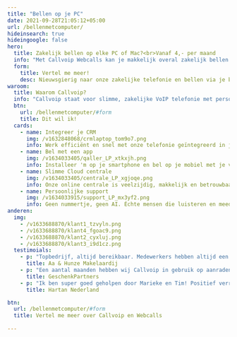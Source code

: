 ```yaml
---
title: "Bellen op je PC"
date: 2021-09-28T21:05:12+05:00
url: /bellenmetcomputer/
hideinsearch: true
hideingoogle: false
hero:
  title: Zakelijk bellen op elke PC of Mac?<br>Vanaf 4,- per maand
  info: "Met Callvoip Webcalls kan je makkelijk overal zakelijk bellen. Geen installaties of gedoe: gewoon inloggen en bellen maar."
  form:
    title: Vertel me meer!
    desc: Nieuwsgierig naar onze zakelijke telefonie en bellen via je browser?
waroom:
  title: Waarom Callvoip?
  info: "Callvoip staat voor slimme, zakelijke VoIP telefonie met persoonlijke service. Een greep uit de mogelijkheden:"
  btn:
    url: /bellenmetcomputer/#form
    title: Dit wil ik!
  cards:
    - name: Integreer je CRM
      img: /v1632848068/crmlaptop_tom9o7.png
      info: Werk efficiënt en snel met onze telefonie geïntegreerd in jouw CRM. <a href="https://www.callvoip.nl/telefonie/integratie/" target="_blank">Lees meer</a>.
    - name: Bel met een app
      img: /v1634033405/qaller_LP_xtkxjh.png
      info: Installeer 'm op je smartphone en bel op je mobiel met je vaste nummer. <a href="https://www.callvoip.nl/telefonie/vastmobiel/" target="_blank">Lees meer</a>.
    - name: Slimme Cloud centrale
      img: /v1634033405/centrale_LP_xgjoqe.png
      info: Onze online centrale is veelzijdig, makkelijk en betrouwbaar. <a href="https://www.callvoip.nl/telefonie/hostedvoip/" target="_blank">Lees meer</a>.
    - name: Persoonlijke support
      img: /v1634033915/support_LP_mx3yf2.png
      info: Geen nummertje, geen AI. Échte mensen die luisteren en meedenken. <a href="https://www.callvoip.nl/overons/hetbedrijf/" target="_blank">Lees meer</a>.
anderen:
  img:
    - /v1633688870/klant1_tzvyln.png
    - /v1633688870/klant4_fgoac9.png
    - /v1633688870/klant2_cyxluj.png
    - /v1633688870/klant3_i9d1cz.png
  testimoials:
    - p: "Topbedrijf, altijd bereikbaar. Medewerkers hebben altijd een oplossing voor een probleem en zijn erg behulpzaam. Aanrader!"
      title: Aa & Hunze Makelaardij
    - p: "Een aantal maanden hebben wij Callvoip in gebruik op aanraden van een ander bedrijf. Tot op de dag van vandaag geen moment spijt van. Kwaliteit is goed, persoonlijke aandacht is erg hoog en ze denken graag met je mee."
      title: GeschenkPartners
    - p: "Ik ben super goed geholpen door Marieke en Tim! Positief verrast door het meedenken en de verleende service. Echt top, waren alle bedrijven maar zo! Ik ga jullie zeker aanbevelen. Veel dank en op naar een mooie telefonie toekomst samen."
      title: Hartan Nederland

btn:
  url: /bellenmetcomputer/#form
  title: Vertel me meer over Callvoip en Webcalls
  
---
```

